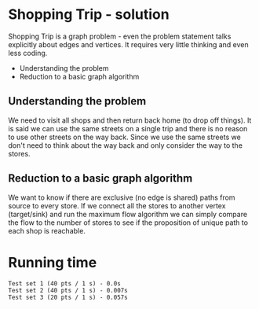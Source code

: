 # Shopping Trip - solution
Shopping Trip is a graph problem - even the problem statement talks explicitly about edges and vertices. It requires very little thinking and even less coding.
- Understanding the problem
- Reduction to a basic graph algorithm

## Understanding the problem
We need to visit all shops and then return back home (to drop off things). It is said we can use the same streets on a single trip and there is no reason to use other streets on the way back. Since we use the same streets we don't need to think about the way back and only consider the way to the stores.

## Reduction to a basic graph algorithm
We want to know if there are exclusive (no edge is shared) paths from source to every store. If we connect all the stores to another vertex (target/sink) and run the maximum flow algorithm we can simply compare the flow to the number of stores to see if the proposition of unique path to each shop is reachable.

# Running time
    Test set 1 (40 pts / 1 s) - 0.0s
    Test set 2 (40 pts / 1 s) - 0.007s
    Test set 3 (20 pts / 1 s) - 0.057s
